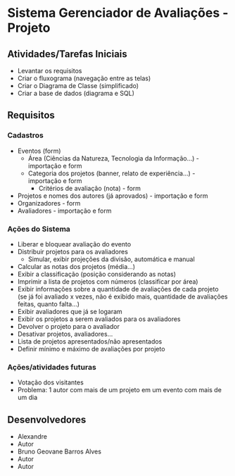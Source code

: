 # Sistema Gerenciador de Avaliações - Projeto

## Atividades/Tarefas Iniciais

* Levantar os requisitos
* Criar o fluxograma (navegação entre as telas)
* Criar o Diagrama de Classe (simplificado)
* Criar a base de dados (diagrama e SQL)

## Requisitos

### Cadastros
* Eventos (form)
    * Área (Ciências da Natureza, Tecnologia da Informação...) - importação e form
    * Categoria dos projetos (banner, relato de experiência...) - importação e form
        * Critérios de avaliação (nota) - form
* Projetos e nomes dos autores (já aprovados) - importação e form
* Organizadores - form
* Avaliadores - importação e form

### Ações do Sistema
* Liberar e bloquear avaliação do evento
* Distribuir projetos para os avaliadores
    * Simular, exibir projeções da divisão, automática e manual
* Calcular as notas dos projetos (média...)
* Exibir a classificação (posição considerando as notas)
* Imprimir a lista de projetos com números (classificar por área)
* Exibir informações sobre a quantidade de avaliações de cada projeto (se já foi avaliado x vezes, não é exibido mais, quantidade de avaliações feitas, quanto falta...)
* Exibir avaliadores que já se logaram
* Exibir os projetos a serem avaliados para os avaliadores
* Devolver o projeto para o avaliador
* Desativar projetos, avaliadores...
* Lista de projetos apresentados/não apresentados
* Definir mínimo e máximo de avaliações por projeto

### Ações/atividades futuras
* Votação dos visitantes
* Problema: 1 autor com mais de um projeto em um evento com mais de um dia

## Desenvolvedores
* Alexandre
* Autor
* Bruno Geovane Barros Alves
* Autor
* Autor
